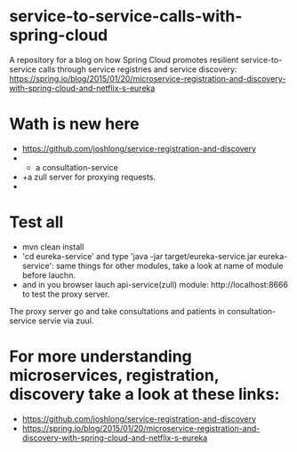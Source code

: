 # service-to-service-calls-with-spring-cloud
A repository for a blog on how Spring Cloud promotes resilient service-to-service calls through service registries and service discovery: https://spring.io/blog/2015/01/20/microservice-registration-and-discovery-with-spring-cloud-and-netflix-s-eureka


# Wath is new here

* https://github.com/joshlong/service-registration-and-discovery
* + a consultation-service
* +a zull server for proxying requests.
* 

# Test all
* mvn clean install
* 'cd eureka-service' and type 'java -jar target/eureka-service.jar eureka-service': same things for other modules, take a look at name of module before lauchn.
* and in you browser lauch api-service(zull) module: http://localhost:8666 to test the proxy server.


The proxy server go and take consultations and patients in consultation-service servie via zuul.

# For more understanding microservices, registration, discovery take a look at these links:
* https://github.com/joshlong/service-registration-and-discovery
* https://spring.io/blog/2015/01/20/microservice-registration-and-discovery-with-spring-cloud-and-netflix-s-eureka

